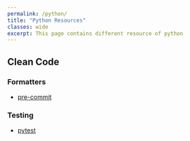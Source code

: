 ```yaml
---
permalink: /python/
title: "Python Resources"
classes: wide
excerpt: This page contains different resource of python
---
```


## Clean Code
### Formatters
- [pre-commit](https://pre-commit.com/)

### Testing
- [pytest](https://www.tutorialspoint.com/pytest/index.htm)

